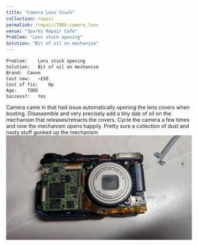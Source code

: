 ```yaml
---
title: "Camera Lens Stuck"
collection: repair
permalink: /repair/TODO-camera_lens
venue: "Sparks Repair Cafe"
Problem: "Lens stuck opening"
Solution: "Bit of oil on mechanism"
---
```

```
Problem:    Lens stuck opening 
Solution:   Bit of oil on mechanism 
Brand:  Canon 
Cost new:   ~£50 
Cost of fix:    0p 
Age:    TODO 
Success?:   Yes 
```
Camera came in that had issue automatically opening the lens covers when booting. Disassemble and very precisely add a tiny dab of oil on the mechanism that releases/retracts the covers. Cycle the camera a few times and now the mechanism opens happily. Pretty sure a collection of dust and nasty stuff gunked up the mechanism
![](/images/repair_cafe/camera/camera_1.jpg)
